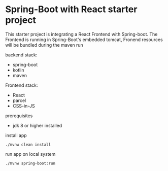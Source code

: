 Spring-Boot with React starter project
======================================

This starter project is integrating a React Frontend with Spring-boot.
The Frontend is running in Spring-Boot's embedded tomcat, Fronend resources will be bundled during the maven run


backend stack: 
* spring-boot
* kotlin
* maven

Frontend stack:
* React
* parcel
* CSS-in-JS

prerequisites
* jdk 8 or higher installed

install app

	./mvnw clean install

run app on local system
	
	./mvnw spring-boot:run